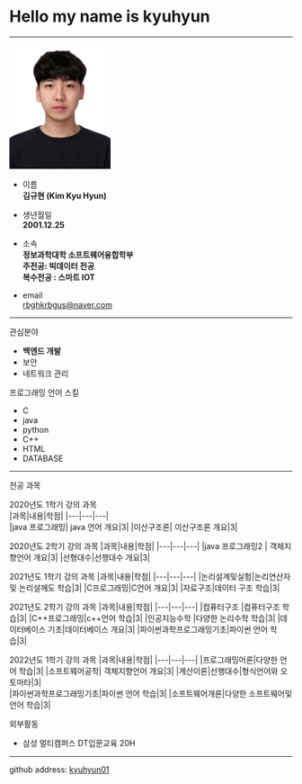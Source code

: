 # Hello my name is kyuhyun
---
<img src=증명사진.jpg height=220 width=180>

* 이름   
**김규현 (Kim Kyu Hyun)**   

* 생년월일   
**2001.12.25**    

* 소속   
**정보과학대학 소프트웨어융합학부    
주전공: 빅데이터 전공   
복수전공 : 스마트 IOT**     

* email    
rbghkrbgus@naver.com   

-------------

관심분야   
*  **백엔드 개발**
* 보안
* 네트워크 관리   

프로그래밍 언어 스킬
* C   
* java   
* python   
* C++      
* HTML
* DATABASE

---------------
전공 과목   

2020년도 1학기 강의 과목   
|과목|내용|학점|
|---|---|---|   
|java 프로그래밍| java 언어 개요|3|
|이산구조론| 이산구조론 개요|3|

2020년도 2학기 강의 과목
|과목|내용|학점|
|---|---|---|
|java 프로그래밍2 | 객체지향언어 개요|3|
|선형대수|선행대수 개요|3|

2021년도 1학기 강의 과목
|과목|내용|학점|
|---|---|---|
|논리설계및실험|논리연산자 및 논리설께도 학습|3|
|C프로그래밍|C언어 개요|3|
|자료구조|데이터 구조 학습|3|

2021년도 2학기 강의 과목
|과목|내용|학점|
|---|---|---|
|컴퓨터구조 |컴퓨터구조 학습|3|
|C++프로그래밍|c++언어 학습|3|
|인공지능수학 |다양한 논리수학 학습|3|
|데이터베이스 기초|데이터베이스 개요|3|
|파이썬과학프로그래밍기초|파이썬 언어 학습|3|

2022년도 1학기 강의 과목
|과목|내용|학점|
|---|---|---|
|프로그래밍어론|다양한 언어 학습|3|
|소프트웨어공학| 객체지향언어 개요|3|
|계산이론|선행대수|형식언어와 오토마타|3|   
|파이썬과학프로그래밍기초|파이썬 언어 학습|3|
|소프트웨어개론|다양한 소프트웨어및 언어 학습|3| 


외부활동      
* 삼성 멀티캠퍼스 DT입문교육 20H
---
github address: [kyuhyun01][github] 

[github]:http://github.com/kyuhyun01 




